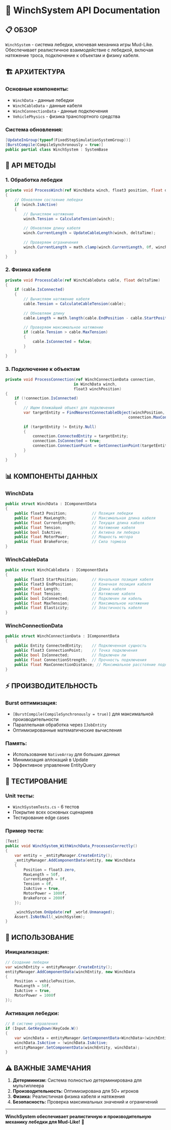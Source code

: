 # 🎣 WinchSystem API Documentation

## 📋 **ОБЗОР**

`WinchSystem` - система лебедки, ключевая механика игры Mud-Like. Обеспечивает реалистичное взаимодействие с лебедкой, включая натяжение троса, подключение к объектам и физику кабеля.

## 🏗️ **АРХИТЕКТУРА**

### **Основные компоненты:**
- `WinchData` - данные лебедки
- `WinchCableData` - данные кабеля
- `WinchConnectionData` - данные подключения
- `VehiclePhysics` - физика транспортного средства

### **Система обновления:**
```csharp
[UpdateInGroup(typeof(FixedStepSimulationSystemGroup))]
[BurstCompile(CompileSynchronously = true)]
public partial class WinchSystem : SystemBase
```

## 🔧 **API МЕТОДЫ**

### **1. Обработка лебедки**
```csharp
private void ProcessWinch(ref WinchData winch, float3 position, float deltaTime)
{
    // Обновляем состояние лебедки
    if (winch.IsActive)
    {
        // Вычисляем натяжение
        winch.Tension = CalculateTension(winch);
        
        // Обновляем длину кабеля
        winch.CurrentLength = UpdateCableLength(winch, deltaTime);
        
        // Проверяем ограничения
        winch.CurrentLength = math.clamp(winch.CurrentLength, 0f, winch.MaxLength);
    }
}
```

### **2. Физика кабеля**
```csharp
private void ProcessCable(ref WinchCableData cable, float deltaTime)
{
    if (cable.IsConnected)
    {
        // Вычисляем натяжение кабеля
        cable.Tension = CalculateCableTension(cable);
        
        // Обновляем длину
        cable.Length = math.length(cable.EndPosition - cable.StartPosition);
        
        // Проверяем максимальное натяжение
        if (cable.Tension > cable.MaxTension)
        {
            cable.IsConnected = false;
        }
    }
}
```

### **3. Подключение к объектам**
```csharp
private void ProcessConnection(ref WinchConnectionData connection, 
                              in WinchData winch, 
                              float3 winchPosition)
{
    if (!connection.IsConnected)
    {
        // Ищем ближайший объект для подключения
        var targetEntity = FindNearestConnectableObject(winchPosition, 
                                                      connection.MaxConnectionDistance);
        
        if (targetEntity != Entity.Null)
        {
            connection.ConnectedEntity = targetEntity;
            connection.IsConnected = true;
            connection.ConnectionPoint = GetConnectionPoint(targetEntity);
        }
    }
}
```

## 📊 **КОМПОНЕНТЫ ДАННЫХ**

### **WinchData**
```csharp
public struct WinchData : IComponentData
{
    public float3 Position;           // Позиция лебедки
    public float MaxLength;           // Максимальная длина кабеля
    public float CurrentLength;       // Текущая длина кабеля
    public float Tension;             // Натяжение кабеля
    public bool IsActive;             // Активна ли лебедка
    public float MotorPower;          // Мощность мотора
    public float BrakeForce;          // Сила тормоза
}
```

### **WinchCableData**
```csharp
public struct WinchCableData : IComponentData
{
    public float3 StartPosition;      // Начальная позиция кабеля
    public float3 EndPosition;        // Конечная позиция кабеля
    public float Length;              // Длина кабеля
    public float Tension;             // Натяжение кабеля
    public bool IsConnected;          // Подключен ли кабель
    public float MaxTension;          // Максимальное натяжение
    public float Elasticity;          // Эластичность кабеля
}
```

### **WinchConnectionData**
```csharp
public struct WinchConnectionData : IComponentData
{
    public Entity ConnectedEntity;    // Подключенная сущность
    public float3 ConnectionPoint;    // Точка подключения
    public bool IsConnected;          // Подключен ли
    public float ConnectionStrength;  // Прочность подключения
    public float MaxConnectionDistance; // Максимальное расстояние подключения
}
```

## ⚡ **ПРОИЗВОДИТЕЛЬНОСТЬ**

### **Burst оптимизация:**
- `[BurstCompile(CompileSynchronously = true)]` для максимальной производительности
- Параллельная обработка через `IJobEntity`
- Оптимизированные математические вычисления

### **Память:**
- Использование `NativeArray` для больших данных
- Минимизация аллокаций в Update
- Эффективное управление EntityQuery

## 🧪 **ТЕСТИРОВАНИЕ**

### **Unit тесты:**
- `WinchSystemTests.cs` - 6 тестов
- Покрытие всех основных сценариев
- Тестирование edge cases

### **Пример теста:**
```csharp
[Test]
public void WinchSystem_WithWinchData_ProcessesCorrectly()
{
    var entity = _entityManager.CreateEntity();
    _entityManager.AddComponentData(entity, new WinchData
    {
        Position = float3.zero,
        MaxLength = 50f,
        CurrentLength = 0f,
        Tension = 0f,
        IsActive = true,
        MotorPower = 1000f,
        BrakeForce = 2000f
    });

    _winchSystem.OnUpdate(ref _world.Unmanaged);
    Assert.IsNotNull(_winchSystem);
}
```

## 🎯 **ИСПОЛЬЗОВАНИЕ**

### **Инициализация:**
```csharp
// Создание лебедки
var winchEntity = entityManager.CreateEntity();
entityManager.AddComponentData(winchEntity, new WinchData
{
    Position = vehiclePosition,
    MaxLength = 50f,
    IsActive = true,
    MotorPower = 1000f
});
```

### **Активация лебедки:**
```csharp
// В системе управления
if (Input.GetKeyDown(KeyCode.W))
{
    var winchData = entityManager.GetComponentData<WinchData>(winchEntity);
    winchData.IsActive = !winchData.IsActive;
    entityManager.SetComponentData(winchEntity, winchData);
}
```

## ⚠️ **ВАЖНЫЕ ЗАМЕЧАНИЯ**

1. **Детерминизм:** Система полностью детерминирована для мультиплеера
2. **Производительность:** Оптимизирована для 50+ игроков
3. **Физика:** Реалистичная физика кабеля и натяжения
4. **Безопасность:** Проверка максимальных значений и ограничений

---

**WinchSystem обеспечивает реалистичную и производительную механику лебедки для Mud-Like!** 🎣

